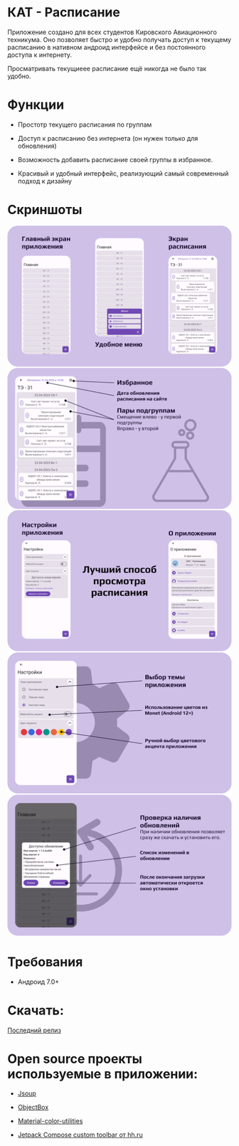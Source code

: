 # **КАТ - Расписание**

Приложение создано для всех студентов Кировского Авиационного техникума. Оно позволяет быстро и удобно получать доступ к текущему расписанию в нативном андроид интерфейсе и без постоянного доступа к интернету.

Просматривать текущиеее расписание ещё никогда не было так удобно.

# **Функции**

* Простотр текущего расписания по группам

* Доступ к расписанию без интернета (он нужен только для обновления)

* Возможность добавить расписание своей группы в избранное.

* Красивый и удобный интерфейс, реализующий самый современный подход к дизайну

# **Скриншоты**

<a href="https://ibb.co/3kNtq3q"><img src="https://raw.githubusercontent.com/B1ays/KAT-Timetable/Stable/images/Promo1.png" border="0"></a>
<a href="https://ibb.co/3kNtq3q"><img src="https://raw.githubusercontent.com/B1ays/KAT-Timetable/Stable/images/Promo2.png" border="0"></a>
<a href="https://ibb.co/3kNtq3q"><img src="https://raw.githubusercontent.com/B1ays/KAT-Timetable/Stable/images/Promo3.png" border="0"></a>
<a href="https://ibb.co/3kNtq3q"><img src="https://raw.githubusercontent.com/B1ays/KAT-Timetable/Stable/images/Promo4.png" border="0"></a>
<a href="https://ibb.co/3kNtq3q"><img src="https://raw.githubusercontent.com/B1ays/KAT-Timetable/Stable/images/Promo5.png" border="0"></a>

# **Требования**

* Андроид 7.0+

# **Скачать:**

[Последний релиз](https://github.com/B1ays/KATTimetable/releases/tag/1.1.0_build3)

# **Open source проекты используемые в приложении:**

* [Jsoup](https://github.com/jhy/jsoup)

* [ObjectBox](https://github.com/objectbox)

* [Material-color-utilities](https://github.com/material-foundation/material-color-utilities)

* [Jetpack Compose custom toolbar от hh.ru](https://github.com/hhru/hh-histories-compose-custom-toolbar)
